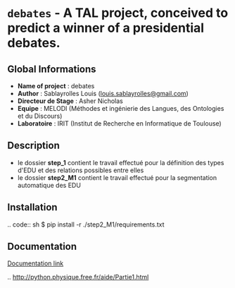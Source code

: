 ``debates`` - A TAL project, conceived to predict a winner of a presidential debates.
===================================

Global Informations
-------------------------------

- **Name of project** : debates
- **Author** : Sablayrolles Louis (louis.sablayrolles@gmail.com)
- **Directeur de Stage** : Asher Nicholas
- **Equipe** : MELODI (Méthodes et ingénierie des Langues, des Ontologies et du Discours)
- **Laboratoire** : IRIT (Institut de Recherche en Informatique de Toulouse)

Description
------------------

- le dossier **step_1** contient le travail effectué pour la définition des types d'EDU et des relations possibles entre elles
- le dossier **step2_M1** contient le travail effectué pour la segmentation automatique des EDU

Installation
------------------
.. code:: sh
$ pip install -r ./step2_M1/requirements.txt

Documentation
------------------------

[Documentation link](https://github.com/Sablayrolles/debates/wiki)

.. http://python.physique.free.fr/aide/Partie1.html